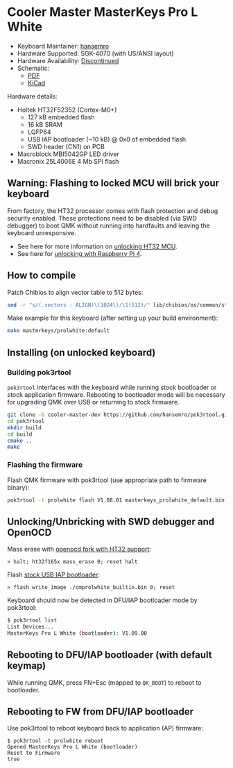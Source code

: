 # Cooler Master MasterKeys Pro L White

* Keyboard Maintainer: [hansemro](https://github.com/hansemro)
* Hardware Supported: SGK-4070 (with US/ANSI layout)
* Hardware Availability: [Discontinued](https://www.coolermaster.com/catalog/peripheral/keyboards/masterkeys-pro-l-white/)
* Schematic:
    * [PDF](https://github.com/hansemro/re-masterkeys/blob/Pro_L_White/kicad/prol_white/prol_white_schematic.pdf)
    * [KiCad](https://github.com/hansemro/re-masterkeys/tree/Pro_L_White/kicad/prol_white)

Hardware details:
* Holtek HT32F52352 (Cortex-M0+)
    * 127 kB embedded flash
    * 16 kB SRAM
    * LQFP64
    * USB IAP bootloader (~10 kB) @ 0x0 of embedded flash
    * SWD header (CN1) on PCB
* Macroblock MBI5042GP LED driver
* Macronix 25L4006E 4 Mb SPI flash

## Warning: Flashing to locked MCU will brick your keyboard

From factory, the HT32 processor comes with flash protection and debug security enabled. These protections need to be disabled (via SWD debugger) to boot QMK without running into hardfaults and leaving the keyboard unresponsive.

* See here for more information on [unlocking HT32 MCU](https://github.com/pok3r-custom/pok3r_re_firmware/wiki/HT32-Unlocking).
* See here for [unlocking with Raspberry Pi 4](https://github.com/mateuszradomski/re-masterkeys/issues/1#issuecomment-1143137173).

## How to compile

Patch Chibios to align vector table to 512 bytes:

```bash
sed -r "s/(.vectors : ALIGN)\(1024\)/\1(512)/" lib/chibios/os/common/startup/ARMCMx/compilers/GCC/ld/rules_code.ld
```

Make example for this keyboard (after setting up your build environment):

```bash
make masterkeys/prolwhite:default
```

## Installing (on unlocked keyboard)

### Building pok3rtool

`pok3rtool` interfaces with the keyboard while running stock bootloader or stock application firmware. Rebooting to bootloader mode will be necessary for upgrading QMK over USB or returning to stock firmware.

```bash
git clone -b cooler-master-dev https://github.com/hansemro/pok3rtool.git --recursive
cd pok3rtool
mkdir build
cd build
cmake ..
make
```

### Flashing the firmware

Flash QMK firmware with pok3rtool (use appropriate path to firmware binary):

```bash
pok3rtool -t prolwhite flash V1.08.01 masterkeys_prolwhite_default.bin
```

## Unlocking/Unbricking with SWD debugger and OpenOCD

Mass erase with [openocd fork with HT32 support](https://github.com/hansemro/openocd-ht32/tree/ht32f165x-dev):

```
> halt; ht32f165x mass_erase 0; reset halt
```

Flash [stock USB IAP bootloader](https://github.com/hansemro/pok3r_re_firmware/raw/cmprolwhite/disassemble/cmprolwhite/builtin/cmprolwhite_builtin.bin):

```
> flash write_image ./cmprolwhite_builtin.bin 0; reset
```

Keyboard should now be detected in DFU/IAP bootloader mode by pok3rtool:

```bash
$ pok3rtool list
List Devices...
MasterKeys Pro L White (bootloader): V1.09.00
```

## Rebooting to DFU/IAP bootloader (with default keymap)

While running QMK, press FN+Esc (mapped to `QK_BOOT`) to reboot to bootloader.

## Rebooting to FW from DFU/IAP bootloader

Use pok3rtool to reboot keyboard back to application (AP) firmware:

```
$ pok3rtool -t prolwhite reboot
Opened MasterKeys Pro L White (bootloader)
Reset to Firmware
true
```
